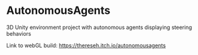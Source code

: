 # AutonomousAgents
3D Unity environment project with autonomous agents displaying steering behaviors

Link to webGL build: https://thereseh.itch.io/autonomousagents